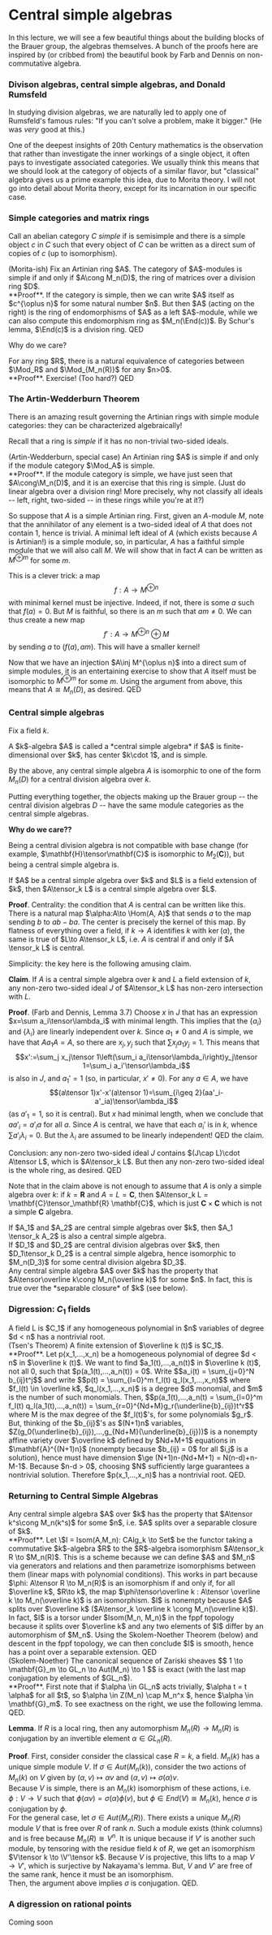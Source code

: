# Central simple algebras

In this lecture, we will see a few beautiful things about the building blocks of the Brauer group, the algebras themselves. A bunch of the proofs here are inspired by (or cribbed from) the beautiful book by Farb and Dennis on non-commutative algebra.

### Divison algebras, central simple algebras, and Donald Rumsfeld

In studying division algebras, we are naturally led to apply one of Rumsfeld's famous rules: "If you can't solve a problem, make it bigger." (He was *very* good at this.)

One of the deepest insights of 20th Century mathematics is the observation that rather than investigate the inner workings of a single object, it often pays to investigate associated categories. We usually think this means that we should look at the category of objects of a similar flavor, but "classical" algebra gives us a prime example this idea, due to Morita theory. I will not go into detail about Morita theory, except for its incarnation in our specific case. 

### Simple categories and matrix rings

Call an abelian category $C$ *simple* if is semisimple and there is a simple object $c$ in $C$ such that every object of $C$ can be written as a direct sum of copies of $c$ (up to isomorphism).

<div class="theorem"> (Morita-ish)
Fix an Artinian ring $A$. The category of $A$-modules is simple if and only if $A\cong M_n(D)$, the ring of matrices over a division ring $D$.
<div>
**Proof**. If the category is simple, then we can write $A$ itself as $c^{\oplus n}$ for some natural number $n$. But then $A$ (acting on the right) is the ring of endomorphisms of $A$ as a left $A$-module, while we can also compute this endomorphism ring as $M_n(\End(c))$. By Schur's lemma, $\End(c)$ is a division ring. QED

Why do we care?

<div class="lemma">
For any ring $R$, there is a natural equivalence of categories between $\Mod_R$ and $\Mod_{M_n(R)}$ for any $n>0$.
</div>
**Proof**. Exercise! (Too hard?) QED

### The Artin-Wedderburn Theorem

There is an amazing result governing the Artinian rings with simple module categories: they can be characterized algebraically!

Recall that a ring is *simple* if it has no non-trivial two-sided ideals.

<div class="theorem"> (Artin-Wedderburn, special case)
An Artinian ring $A$ is simple if and only if the module category $\Mod_A$ is simple.
</div>
**Proof**. If the module category is simple, we have just seen that $A\cong\M_n(D)$, and it is an exercise that this ring is simple. (Just do linear algebra over a division ring! More precisely, why not classify all ideals -- left, right, two-sided -- in these rings while you're at it?) 

So suppose that $A$ is a simple Artinian ring. First, given an $A$-module $M$, note that the annihilator of any element is a two-sided ideal of $A$ that does not contain $1$, hence is trivial. A minimal left ideal of $A$ (which exists because $A$ is Artinian!) is a simple module, so, in particular, $A$ has a faithful simple module that we will also call $M$. We will show that in fact $A$ can be written as $M^{\oplus m}$ for some $m$.

This is a clever trick: a map $$f:A\to M^{\oplus n}$$ with minimal kernel must be injective. Indeed, if not, there is some $a$ such that $f(a)=0$. But $M$ is faithful, so there is an $m$ such that $am\neq 0$. We can thus create a new map $$f':A\to M^{\oplus n}\oplus M$$ by sending $a$ to $(f(a), am)$. This will have a smaller kernel!

Now that we have an injection $A\inj M^{\oplus n}$ into a direct sum of simple modules, it is an entertaining exercise to show that $A$ itself must be isomorphic to $M^{\oplus m}$ for some $m$. Using the argument from above, this means that $A\cong M_n(D)$, as desired. QED

### Central simple algebras

Fix a field $k$.

<div class="definition">
A $k$-algebra $A$ is called a *central simple algebra* if $A$ is finite-dimensional over $k$, has center $k\cdot 1$, and is simple.
</div>

By the above, any central simple algebra $A$ is isomorphic to one of the form $M_n(D)$ for a central division algebra over $k$. 

Putting everything together, the objects making up the Brauer group -- the central division algebras $D$ -- have the same module categories as the central simple algebras.

**Why do we care??**

Being a central division algebra is not compatible with base change (for example, $\mathbf{H}\tensor\mathbf{C}$ is isomorphic to $M_2(\mathbf{C})$), but being a central simple algebra is. 

<div class="proposition">
If $A$ be a central simple algebra over $k$ and $L$ is a field extension of $k$, then $A\tensor_k L$ is a central simple algebra over $L$.
</div> 

**Proof**. Centrality: the condition that $A$ is central can be written like this. There is a natural map $\alpha:A\to \Hom(A, A)$ that sends $a$ to the map sending $b$ to $ab-ba$. The center is precisely the kernel of this map. By flatness of everything over a field, if $k\to A$ identifies $k$ with $\ker(\alpha)$, the same is true of $L\to A\tensor_k L$, i.e. $A$ is central if and only if $A \tensor_k L$ is central.

Simplicity: the key here is the following amusing claim.

**Claim**. If $A$ is a central simple algebra over $k$ and $L$ a field extension of $k$, any non-zero two-sided ideal $J$ of $A\tensor_k L$ has non-zero intersection with $L$.

**Proof**. (Farb and Dennis, Lemma 3.7) Choose $x$ in $J$ that has an expression $x=\sum a_i\tensor\lambda_i$ with minimal length. This implies that the $\{a_i\}$ and $\{\lambda_i\}$ are linearly independent over $k$. Since $a_1\neq 0$ and $A$ is simple, we have that $Aa_1A=A$, so there are $x_j, y_j$ such that $\sum x_j a_1 y_j=1$. This means that
$$x':=\sum_j x_j\tensor 1\left(\sum_i a_i\tensor\lambda_i\right)y_j\tensor 1=\sum_i a_i'\tensor\lambda_i$$
is also in $J$, and $a_1'=1$ (so, in particular, $x'\neq 0$). For any $a\in A$, we have $$(a\tensor 1)x'-x'(a\tensor 1)=\sum_{i\geq 2}(aa'_i-a'_ia)\tensor\lambda_i$$ (as $a'_1=1$, so it is central). But $x$ had minimal length, when we conclude that $aa'_i=a'_ia$ for all $a$. Since $A$ is central, we have that each $a_i'$ is in $k$, whence $\sum a'_i\lambda_i=0$. But the $\lambda_i$ are assumed to be linearly independent! QED the claim.

Conclusion: any non-zero two-sided ideal $J$ contains $(J\cap L)\cdot A\tensor L$, which is $A\tensor_k L$. But then any non-zero two-sided ideal is the whole ring, as desired. QED

Note that in the claim above is not enough to assume that $A$ is only a simple algebra over $k$: if $k = \mathbf{R}$ and $A = L = \mathbf{C}$, then $A\tensor_k L = \mathbf{C}\tensor_\mathbf{R} \mathbf{C}$, which is just $\mathbf{C} \times \mathbf{C}$ which is not a simple $\mathbf{C}$ algebra.  

<div class="corollary">
If $A_1$ and $A_2$ are central simple algebras over $k$, then $A_1 \tensor_k A_2$ is also a central simple algebra.
</div>

<div class="corollary"> 
If $D_1$ and $D_2$ are central division algebras over $k$, then $D_1\tensor_k D_2$ is a central simple algebra, hence isomorphic to $M_n(D_3)$ for some central division algebra $D_3$.
</div>

<div class="corollary">
Any central simple algebra $A$ over $k$ has the property that $A\tensor\overline k\cong M_n(\overline k)$ for some $n$. In fact, this is true over the *separable closure* of $k$ (see below).  
</div>

### Digression: $C_1$ fields 

<div class="definition">
A field L is $C_1$ if any homogeneous polynomial in $n$ variables of degree $d < n$ has a nontrivial root. 
</div>

<div class="theorem">(Tsen's Theorem)
A finite extension of $\overline k (t)$ is $C_1$. 
</div>
**Proof**. Let p(x_1,...,x_n) be a homogeneous polynomial of degree $d < n$ in $\overline k (t)$.  We want to find $a_1(t),...,a_n(t)$ in $\overline k (t)$, not all 0, such that $p(a_1(t),...,a_n(t)) = 0$.  
Write $$a_i(t) = \sum_{j=0}^N b_{ij}t^j$$ and write $$p(t) = \sum_{l=0}^m f_l(t) q_l(x_1,...,x_n)$$ where $f_l(t) \in \overline k$, $q_l(x_1,...,x_n)$ is a degree $d$ monomial, and $m$ is the number of such monomials.  Then, 
$$p(a_1(t),...,a_n(t) = \sum_{l=0}^m f_l(t) q_l(a_1(t),...,a_n(t)) = \sum_{r=0}^{Nd+M}g_r(\underline{b}_{ij})t^r$$
where M is the max degree of the $f_l(t)$'s, for some polynomials $g_r$.  
But, thinking of the $b_{ij}$'s as $(N+1)n$ variables, $Z(g_0(\underline{b}_{ij}),...,g_{Nd+M}(\underline{b}_{ij}))$ is a nonempty affine variety over $\overline k$ defined by $Nd+M+1$ equations in $\mathbf{A}^{(N+1)n}$ (nonempty because $b_{ij} = 0$ for all $i,j$ is a solution), hence must have dimension $\ge (N+1)n-(Nd+M+1) = N(n-d)+n-M-1$.
Because $n-d > 0$, choosing $N$ sufficiently large guarantees a nontrivial solution.  Therefore $p(x_1,...,x_n)$ has a nontrivial root. QED.


### Returning to Central Simple Algebras

<div class="proposition">
Any central simple algebra $A$ over $k$ has the property that $A\tensor k^s\cong M_n(k^s)$ for some $n$, i.e. $A$ splits over a separable closure of $k$.  
</div>
**Proof**. Let \$I = Isom(A,M_n): CAlg_k \to Set$ be the functor taking a commutative $k$-algebra $R$ to the $R$-algebra isomorphism $A\tensor_k R \to $M_n(R)$.  This is a scheme because we can define $A$ and $M_n$ via generators and relations and then parametrize isomorphisms between them (linear maps with polynomial conditions).  This works in part because  $\phi: A\tensor R \to M_n(R)$ is an isomorphism if and only if, for all $\overline k$, $R\to k$, the map $\phi\tensor\overline k : A\tensor \overline k \to M_n(\overline k)$ is an isomorphism. 
$I$ is nonempty because $A$ splits over $\overline k$ ($A\tensor_k \overline k \cong M_n(\overline k)$). 
In fact, $I$ is a torsor under $Isom(M_n, M_n)$ in the fppf topology because it splits over $\overline k$ and any two elements of $I$ differ by an automorphism of $M_n$.  Using the Skolem-Noether Theorem (below) and descent in the fppf topology, we can then conclude $I$ is smooth, hence has a point over a separable extension. QED

<div class="theorem">(Skolem-Noether) 
The canonical sequence of Zariski sheaves $$ 1 \to \mathbf{G}_m \to GL_n \to Aut(M_n) \to 1 $$ is exact (with the last map conjugation by elements of $GL_n$).  
</div>
**Proof**.  First note that if $\alpha \in GL_n$ acts trivially, $\alpha t = t \alpha$ for all $t$, so $\alpha \in Z(M_n) \cap M_n^x $, hence $\alpha \in \mathbf{G}_m$.  
To see exactness on the right, we use the following lemma.  QED. 

**Lemma**. If $R$ is a local ring, then any automorphism $M_n(R) \to M_n(R)$ is conjugation by an invertible element $\alpha \in GL_n(R)$.  

**Proof**. First, consider consider the classical case $R = k$, a field.  $M_n(k)$ has a unique simple module $V$.  If $\sigma \in Aut(M_n(k))$, consider the two actions of $M_n(k)$ on $V$ given by $(\alpha, v) \mapsto \alpha v$ and $(\alpha, v) \mapsto \sigma(\alpha) v$.  
Because $V$ is simple, there is an $M_n(k)$ isomorphism of these actions, i.e. $\phi: V \to V$ such that $\phi(\alpha v) = \sigma(\alpha)\phi(v)$, but $\phi \in End(V) \cong M_n(k)$, hence $\sigma$ is conjugation by $\phi$.  
For the general case, let $\sigma \in Aut(M_n(R))$.  There exists a unique $M_n(R)$ module $V$ that is free over $R$ of rank $n$.  Such a module exists (think columns) and is free because $M_n(R) \cong V^n$.  It is unique because if $V'$ is another such module, by tensoring with the residue field $k$ of $R$, we get an isomorphism $V\tensor k \to \V'\tensor k$.  Because $V$ is projective, this lifts to a map $V \to V'$, which is surjective by Nakayama's lemma.  But, $V$ and $V'$ are free of the same rank, hence it must be an isomorphism.  
Then, the argument above implies $\sigma$ is conjugation.  QED. 

### A digression on rational points

Coming soon